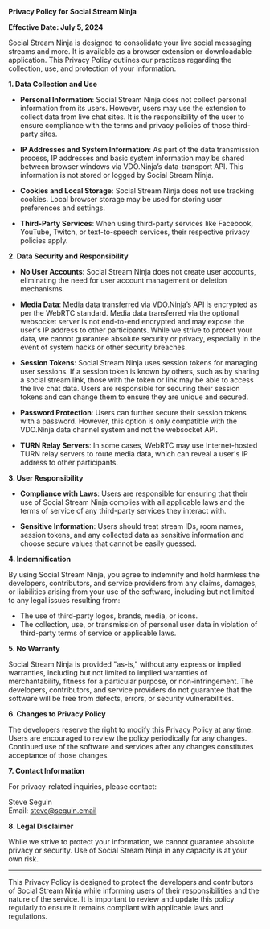 **Privacy Policy for Social Stream Ninja**

**Effective Date: July 5, 2024**

Social Stream Ninja is designed to consolidate your live social messaging streams and more. It is available as a browser extension or downloadable application. This Privacy Policy outlines our practices regarding the collection, use, and protection of your information.

**1. Data Collection and Use**

- **Personal Information**: Social Stream Ninja does not collect personal information from its users. However, users may use the extension to collect data from live chat sites. It is the responsibility of the user to ensure compliance with the terms and privacy policies of those third-party sites.
  
- **IP Addresses and System Information**: As part of the data transmission process, IP addresses and basic system information may be shared between browser windows via VDO.Ninja’s data-transport API. This information is not stored or logged by Social Stream Ninja.

- **Cookies and Local Storage**: Social Stream Ninja does not use tracking cookies. Local browser storage may be used for storing user preferences and settings.

- **Third-Party Services**: When using third-party services like Facebook, YouTube, Twitch, or text-to-speech services, their respective privacy policies apply.

**2. Data Security and Responsibility**

- **No User Accounts**: Social Stream Ninja does not create user accounts, eliminating the need for user account management or deletion mechanisms.

- **Media Data**: Media data transferred via VDO.Ninja’s API is encrypted as per the WebRTC standard. Media data transferred via the optional websocket server is not end-to-end encrypted and may expose the user's IP address to other participants. While we strive to protect your data, we cannot guarantee absolute security or privacy, especially in the event of system hacks or other security breaches.

- **Session Tokens**: Social Stream Ninja uses session tokens for managing user sessions. If a session token is known by others, such as by sharing a social stream link, those with the token or link may be able to access the live chat data. Users are responsible for securing their session tokens and can change them to ensure they are unique and secured.

- **Password Protection**: Users can further secure their session tokens with a password. However, this option is only compatible with the VDO.Ninja data channel system and not the websocket API.

- **TURN Relay Servers**: In some cases, WebRTC may use Internet-hosted TURN relay servers to route media data, which can reveal a user's IP address to other participants.

**3. User Responsibility**

- **Compliance with Laws**: Users are responsible for ensuring that their use of Social Stream Ninja complies with all applicable laws and the terms of service of any third-party services they interact with.

- **Sensitive Information**: Users should treat stream IDs, room names, session tokens, and any collected data as sensitive information and choose secure values that cannot be easily guessed.

**4. Indemnification**

By using Social Stream Ninja, you agree to indemnify and hold harmless the developers, contributors, and service providers from any claims, damages, or liabilities arising from your use of the software, including but not limited to any legal issues resulting from:

- The use of third-party logos, brands, media, or icons.
- The collection, use, or transmission of personal user data in violation of third-party terms of service or applicable laws.

**5. No Warranty**

Social Stream Ninja is provided "as-is," without any express or implied warranties, including but not limited to implied warranties of merchantability, fitness for a particular purpose, or non-infringement. The developers, contributors, and service providers do not guarantee that the software will be free from defects, errors, or security vulnerabilities.

**6. Changes to Privacy Policy**

The developers reserve the right to modify this Privacy Policy at any time. Users are encouraged to review the policy periodically for any changes. Continued use of the software and services after any changes constitutes acceptance of those changes.

**7. Contact Information**

For privacy-related inquiries, please contact:

Steve Seguin  
Email: steve@seguin.email

**8. Legal Disclaimer**

While we strive to protect your information, we cannot guarantee absolute privacy or security. Use of Social Stream Ninja in any capacity is at your own risk.

---

This Privacy Policy is designed to protect the developers and contributors of Social Stream Ninja while informing users of their responsibilities and the nature of the service. It is important to review and update this policy regularly to ensure it remains compliant with applicable laws and regulations.

